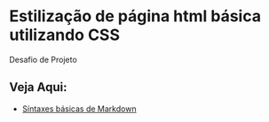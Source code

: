 # Estilização de página html básica utilizando CSS
Desafio de Projeto

## Veja Aqui:
- [Síntaxes básicas de Markdown](https://www.markdownguide.org/basic-syntax/)
